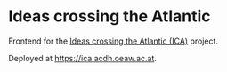 # Ideas crossing the Atlantic

Frontend for the [Ideas crossing the Atlantic (ICA)](https://ica-db.acdh.oeaw.ac.at/) project.

Deployed at <https://ica.acdh.oeaw.ac.at>.
